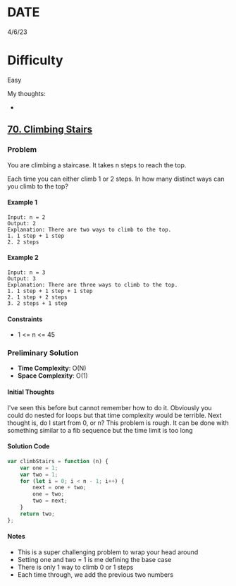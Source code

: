 # DATE

4/6/23

# Difficulty

Easy

My thoughts:

-

## [70. Climbing Stairs](https://leetcode.com/problems/climbing-stairs/?envType=study-plan&id=level-1)

### Problem

You are climbing a staircase. It takes n steps to reach the top.

Each time you can either climb 1 or 2 steps. In how many distinct ways can you climb to the top?

#### Example 1

```
Input: n = 2
Output: 2
Explanation: There are two ways to climb to the top.
1. 1 step + 1 step
2. 2 steps
```

#### Example 2

```
Input: n = 3
Output: 3
Explanation: There are three ways to climb to the top.
1. 1 step + 1 step + 1 step
2. 1 step + 2 steps
3. 2 steps + 1 step
```

#### Constraints

-   1 <= n <= 45

### Preliminary Solution

-   **Time Complexity**: O(N)
-   **Space Complexity**: O(1)

#### Initial Thoughts

I've seen this before but cannot remember how to do it. Obviously you could do nested for loops but that time complexity would be terrible.
Next thought is, do I start from 0, or n?
This problem is rough. It can be done with something similar to a fib sequence but the time limit is too long

#### Solution Code

```js
var climbStairs = function (n) {
    var one = 1;
    var two = 1;
    for (let i = 0; i < n - 1; i++) {
        next = one + two;
        one = two;
        two = next;
    }
    return two;
};
```

#### Notes

-   This is a super challenging problem to wrap your head around
-   Setting one and two = 1 is me defining the base case
-   There is only 1 way to climb 0 or 1 steps
-   Each time through, we add the previous two numbers
